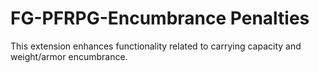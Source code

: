 # FG-PFRPG-Encumbrance Penalties
 This extension enhances functionality related to carrying capacity and weight/armor encumbrance.
